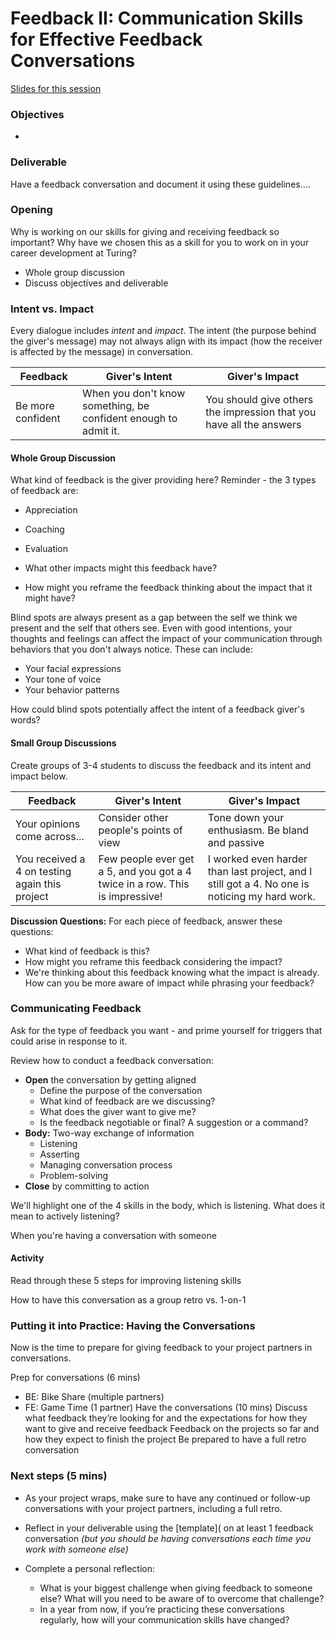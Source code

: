 # Feedback II: Communication Skills for Effective Feedback Conversations

[Slides for this session](https://docs.google.com/presentation/d/1iLKN-7mCeQCaYulVT_LOsC4ctKjVgG63fNBRijtf33E/edit?usp=sharing)

### Objectives
* 

### Deliverable

Have a feedback conversation and document it using these guidelines....

### Opening
Why is working on our skills for giving and receiving feedback so important? Why have we chosen this as a skill for you to work on in your career development at Turing?

* Whole group discussion
* Discuss objectives and deliverable

### Intent vs. Impact
Every dialogue includes *intent* and *impact*. The intent (the purpose behind the giver's message) may not always align with its impact (how the receiver is affected by the message) in conversation. 

| Feedback | Giver's Intent | Giver's Impact |
| ------ | ---------------- | ---------------- |
| Be more confident | When you don't know something, be confident enough to admit it. | You should give others the impression that you have all the answers |

#### Whole Group Discussion
What kind of feedback is the giver providing here? Reminder - the 3 types of feedback are:

* Appreciation
* Coaching
* Evaluation

* What other impacts might this feedback have?
* How might you reframe the feedback thinking about the impact that it might have?

Blind spots are always present as a gap between the self we think we present and the self that others see. Even with good intentions, your thoughts and feelings can affect the impact of your communication through behaviors that you don't always notice. These can include:

* Your facial expressions
* Your tone of voice
* Your behavior patterns

How could blind spots potentially affect the intent of a feedback giver's words?

#### Small Group Discussions 
Create groups of 3-4 students to discuss the feedback and its intent and impact below.  

| Feedback | Giver's Intent | Giver's Impact |
| ------ | ---------------- | ---------------- |
| Your opinions come across... | Consider other people's points of view | Tone down your enthusiasm. Be bland and passive |
| You received a 4 on testing again this project | Few people ever get a 5, and you got a 4 twice in a row. This is impressive! | I worked even harder than last project, and I still got a 4. No one is noticing my hard work. |

**Discussion Questions:**
For each piece of feedback, answer these questions:

* What kind of feedback is this?
* How might you reframe this feedback considering the impact?
* We're thinking about this feedback knowing what the impact is already. How can you be more aware of impact while phrasing your feedback?

### Communicating Feedback 
Ask for the type of feedback you want - and prime yourself for triggers that could arise in response to it. 

Review how to conduct a feedback conversation:
* **Open** the conversation by getting aligned
   * Define the purpose of the conversation
   * What kind of feedback are we discussing?
   * What does the giver want to give me?
   * Is the feedback negotiable or final? A suggestion or a command?
* **Body:** Two-way exchange of information
   * Listening
   * Asserting
   * Managing conversation process
   * Problem-solving
* **Close** by committing to action

We'll highlight one of the 4 skills in the body, which is listening. What does it mean to actively listening?

When you're having a conversation with someone 

#### Activity
Read through these 5 steps for improving listening skills


How to have this conversation as a group retro vs. 1-on-1


### Putting it into Practice: Having the Conversations
Now is the time to prepare for giving feedback to your project partners in conversations. 


Prep for conversations (6 mins)
* BE: Bike Share (multiple partners)
* FE: Game Time (1 partner)
Have the conversations (10 mins)
Discuss what feedback they’re looking for and the expectations for how they want to give and receive feedback
Feedback on the projects so far and how they expect to finish the project
Be prepared to have a full retro conversation

### Next steps (5 mins)
* As your project wraps, make sure to have any continued or follow-up conversations with your project partners, including a full retro. 

* Reflect in your deliverable using the [template]( on at least 1 feedback conversation *(but you should be having conversations each time you work with someone else)*

* Complete a personal reflection:
    * What is your biggest challenge when giving feedback to someone else? What will you need to be aware of to overcome that challenge? 
    * In a year from now, if you’re practicing these conversations regularly, how will your communication skills have changed? 
